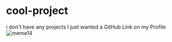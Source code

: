 # cool-project
i don't have any projects I just wanted a GitHub Link on my Profile
![meme14](https://user-images.githubusercontent.com/50838230/138490044-9818c26d-5b29-40ab-a5ac-b49973e2a822.jpg)
